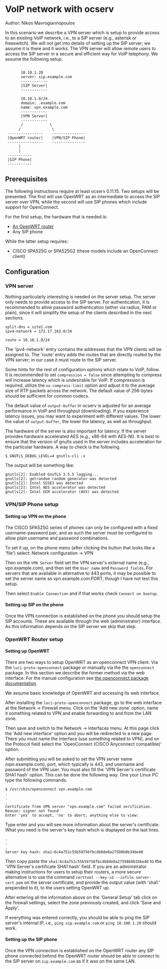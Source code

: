 # VoIP network with ocserv

Author: Nikos Mavrogiannopoulos

In this scenario we describe a VPN server which is setup to provide
access to an existing VoIP network, i.e., to  a SIP server (e.g., asterisk or freeswitch).
We will not get into details of setting up the SIP server; we assume it is there
and it works. The VPN server will allow remote users to access the
SIP server in a secure and efficient way for VoIP telephony.
We assume the following setup.

```

       10.10.1.20
       server: sip.example.com
       ------------
       |SIP Server|
       ------------

       10.10.1.0/24
       domain: .example.com
       name: vpn.example.com
       ------------
       |VPN Server|
       ------------
       /            \
      /              \
 ----------------    ---------------
 |OpenWRT router|    |VPN/SIP Phone|
 ----------------    ---------------
      |
      |
 -----------
 |SIP Phone|
 -----------
```

## Prerequisites

The following instructions require at least ocserv 0.11.15. Two setups
will be presented. The first will use OpenWRT as an intermediate to access
the SIP server over VPN, while the second will use SIP phones which include
support for OpenConnect.

For the first setup, the hardware that is needed is:

 * [An OpenWRT router](https://wiki.openwrt.org/toh/start)
 * Any SIP phone

While the latter setup requires:

 * CISCO SPA525G or SPA525G2 (these models include an OpenConnect client)


## Configuration

### VPN server

Nothing particularly interesting is needed on the server setup. The
server only needs to provide access to the SIP server. For
authentication, it is recommended to allow password authentication
(either via radius, PAM or plain), since it will simplify the setup of the
clients described in the next sections.

```
split-dns = site1.com
ipv4-network = 172.17.163.0/24

route = 10.10.1.0/24
```

The 'ipv4-network' entry contains the addresses that the VPN clients will
be assigned to. The 'route' entry adds the routes that are directly routed by
the VPN server; in our case it must route to the SIP server.

Some hints for the rest of configuration options which relate to VoIP,
follow. It is recommended to set ```compression = false``` since attempting
to compress will increase latency which is undesirable for VoIP. If
compression is required, utilize the ```no-compress-limit``` option and
adjust it to the average size of RTP packets across the network. The default
value of 256-bytes should be sufficient for common codecs.

The default value of ```output-buffer``` in ocserv is adjusted for an average
performance in VoIP and throughput (downloading). If you experience latency
issues, you may want to experiment with different values. The lower the
value of ```output-buffer```, the lower the latency, as well as throughput.

The hardware of the server is also important for latency. If the server
provides hardware accelerated AES (e.g., x86-64 with AES-NI). It is best
to ensure that the version of gnutls used in the server includes
acceleration for the particular hardware. A way to check is the following.
```
$ GNUTLS_DEBUG_LEVEL=4 gnutls-cli -v
```

The output will be something like:
```
gnutls[2]: Enabled GnuTLS 3.5.5 logging...
gnutls[2]: getrandom random generator was detected
gnutls[2]: Intel SSSE3 was detected
gnutls[2]: Intel AES accelerator was detected
gnutls[2]: Intel GCM accelerator (AVX) was detected
```

### VPN/SIP Phone setup

#### Setting up VPN on the phone

The CISCO SPA525G series of phones can only be configured with a fixed
username-password pair, and as such the server must be configured to allow
plain username and password combinations.

To set it up, on the phone menu (after clicking the button that looks like a 'file') select:
Network configuration -> VPN

Then on the ```VPN Server``` field set the VPN server's external name
(e.g., vpn.example.com), and then set the ```User name``` and ```Password
fields```. For servers that are available in alternative to 443 ports, it
may be possible to set the server name as vpn.example.com:PORT, though I
have not test this setup.

Then select ```Enable Connection``` and if that works check ```Connect on bootup```.

#### Setting up SIP on the phone

Once the VPN connection is established on the phone you should setup the SIP
accounts. These are available through the web (administrator) interface. As
this information depends on the SIP server we skip that step.



### OpenWRT Router setup

#### Setting up OpenWRT

There are two ways to setup OpenWRT as an openconnect VPN client. Via the
```luci-proto-openconnect``` package or manually via the the
```openconnect``` package. In this section we describe the former method via
the web interface. For the manual configuration see
[the openconnect package documentation](https://github.com/openwrt/packages/tree/master/net/openconnect).

We assume basic knowledge of OpenWRT and accessing its web interface.

After installing the ```luci-proto-openconnect``` package, go to the web
interface at the Network -> Firewall menu. Click on the 'Add new zone'
option, name it something related to VPN and enable forwarding to and from
the LAN zone.

Then save and switch to the Network -> Interfaces menu. At this page
click the 'Add new interface' option and you will be redirected to a new
page. There you must name the interface (use something related to VPN), and
on the Protocol field select the 'OpenConnect (CISCO Anyconnect
compatible)' option.

After submitting you will be asked to set the VPN server name
(vpn.example.com), port, which typically is 443, and username and
password of the VPN user. You must also fill the 'VPN Server's certificate SHA1
hash' option. This can be done the following way.
One your Linux PC type the following commands.
```
$ /usr/sbin/openconnect vpn.example.com
.
.
.
Certificate from VPN server "vpn.example.com" failed verification.
Reason: signer not found
Enter 'yes' to accept, 'no' to abort; anything else to view: 
```

Type enter and you will see more information about the server's certificate.
What you need is the server's key hash which is displayed on the last lines.
```
.
.
.
Server key hash: sha1:6c4a751c55b59756fbcdb0de0a27598b0b34be48
```

Then copy paste the ```sha1:6c4a751c55b59756fbcdb0de0a27598b0b34be48``` to
the 'VPN Server's certificate SHA1 hash' field. If you are an administrator
making instructions for users to setup their routers, a more secure alternative
is to use the command ```certtool --key-id --infile server-cert.pem``` on
the server certificate, and provide the output value (with 'sha1:' prepended
to it), to the users setting OpenWRT up.

After entering all the information above on the 'General Setup' tab click
on the firewall settings, select the zone previously created, and click
'Save and Apply'.

If everything was entered correctly, you should be able to ping the SIP server's
internal IP, i.e., ```ping sip.example.com``` or ```ping 10.100.1.20```
should work.

#### Setting up the SIP phone

Once the VPN connection is established on the OpenWRT router any SIP phone
connected behind the OpenWRT router should be able to connect to the SIP
server on ```sip.example.com``` as if it was on the same LAN.

